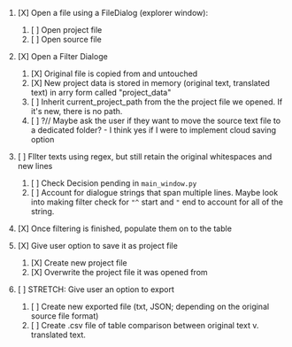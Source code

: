 1. [X] Open a file using a FileDialog (explorer window):

    1. [ ] Open project file
    2. [ ] Open source file
2. [X] Open a Filter Dialoge

    1. [X] Original file is copied from and untouched
    2. [X] New project data is stored in memory (original text, translated text) in arry form called "project_data"
    3. [ ] Inherit current_project_path from the the project file we opened. If it's new, there is no path.
    4. [ ] ?// Maybe ask the user if they want to move the source text file to a dedicated folder? - I think yes if I were to implement cloud saving option
3. [ ] FIlter texts using regex, but still retain the original whitespaces and new lines

    1. [ ] Check Decision pending in `main_window.py`
    2. [ ] Account for dialogue strings that span multiple lines. Maybe look into making filter check for `"^` start and `"` end to account for all of the string.
4. [X] Once filtering is finished, populate them on to the table
5. [X] Give user option to save it as project file

    1. [X] Create new project file
    2. [X] Overwrite the project file it was opened from
6. [ ] STRETCH: Give user an option to export

    1. [ ] Create new exported file (txt, JSON; depending on the original source file format)
    2. [ ] Create .csv file of table comparison between original text v. translated text.
